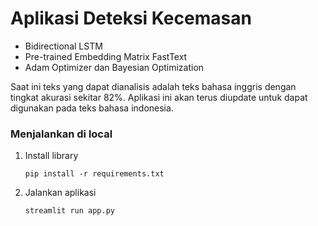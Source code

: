 # Aplikasi Deteksi Kecemasan

- Bidirectional LSTM
- Pre-trained Embedding Matrix FastText
- Adam Optimizer dan Bayesian Optimization

Saat ini teks yang dapat dianalisis adalah teks bahasa inggris dengan tingkat akurasi sekitar 82%. Aplikasi ini akan terus diupdate untuk dapat digunakan pada teks bahasa indonesia.

### Menjalankan di local

1. Install library

   ```
   pip install -r requirements.txt
   ```

2. Jalankan aplikasi

   ```
   streamlit run app.py
   ```
